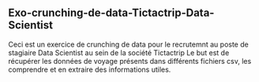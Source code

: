 ## Exo-crunching-de-data-Tictactrip-Data-Scientist

Ceci est un exercice de crunching de data pour le recrutemnt au poste de stagiaire Data Scientist au sein de la société Tictactrip
Le but est de récupérer les données de voyage présents dans différents fichiers csv, les comprendre et en extraire des informations utiles.
